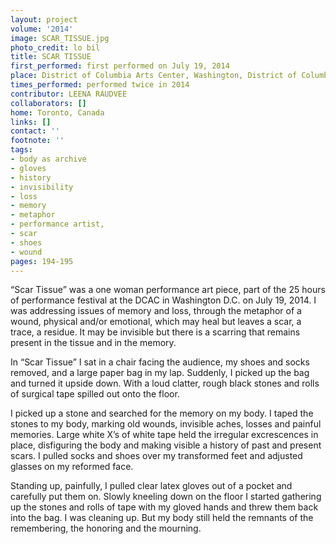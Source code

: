 ```yaml
---
layout: project
volume: '2014'
image: SCAR_TISSUE.jpg
photo_credit: lo bil
title: SCAR TISSUE
first_performed: first performed on July 19, 2014
place: District of Columbia Arts Center, Washington, District of Columbia
times_performed: performed twice in 2014
contributor: LEENA RAUDVEE
collaborators: []
home: Toronto, Canada
links: []
contact: ''
footnote: ''
tags:
- body as archive
- gloves
- history
- invisibility
- loss
- memory
- metaphor
- performance artist,
- scar
- shoes
- wound
pages: 194-195
---
```


“Scar Tissue” was a one woman performance art piece, part of the 25 hours of performance festival at the DCAC in Washington D.C. on July 19, 2014. I was addressing issues of memory and loss, through the metaphor of a wound, physical and/or emotional, which may heal but leaves a scar, a trace, a residue. It may be invisible but there is a scarring that remains present in the tissue and in the memory.

In “Scar Tissue” I sat in a chair facing the audience, my shoes and socks removed, and a large paper bag in my lap. Suddenly, I picked up the bag and turned it upside down. With a loud clatter, rough black stones and rolls of surgical tape spilled out onto the floor.

I picked up a stone and searched for the memory on my body. I taped the stones to my body, marking old wounds, invisible aches, losses and painful memories. Large white X’s of white tape held the irregular excrescences in place, disfiguring the body and making visible a history of past and present scars. I pulled socks and shoes over my transformed feet and adjusted glasses on my reformed face.

Standing up, painfully, I pulled clear latex gloves out of a pocket and carefully put them on. Slowly kneeling down on the floor I started gathering up the stones and rolls of tape with my gloved hands and threw them back into the bag. I was cleaning up. But my body still held the remnants of the remembering, the honoring and the mourning.
